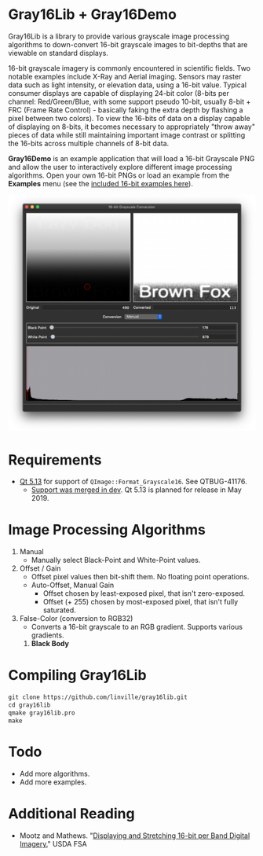 Gray16Lib + Gray16Demo
======================
Gray16Lib is a library to provide various grayscale image processing algorithms to down-convert 16-bit grayscale images to bit-depths that are viewable on standard displays.

16-bit grayscale imagery is commonly encountered in scientific fields. Two notable examples include X-Ray and Aerial imaging. Sensors may raster data such as light intensity, or elevation data, using a 16-bit value. Typical consumer displays are capable of displaying 24-bit color (8-bits per channel: Red/Green/Blue, with some support pseudo 10-bit, usually 8-bit + FRC (Frame  Rate Control) - basically faking the extra depth by flashing a pixel between two colors). To view the 16-bits of data on a display capable of displaying on 8-bits, it becomes necessary to appropriately "throw away" pieces of data while still maintaining important image contrast or splitting the 16-bits across multiple channels of 8-bit data.

**Gray16Demo** is an example application that will load a 16-bit Grayscale PNG and allow the user to interactively explore different image processing algorithms. Open your own 16-bit PNGs or load an example from the **Examples** menu (see the [included 16-bit examples here](gray16demo/examples/Examples.md)).

![Gray16Demo Screenshot](screenshot.png)


Requirements
============
* [Qt 5.13](http://doc-snapshots.qt.io/qt5-dev/qimage.html#Format-enum) for support of `QImage::Format_Grayscale16`. See QTBUG-41176.
  * [Support was merged in dev](https://codereview.qt-project.org/#/c/239203/). Qt 5.13 is planned for release in May 2019.


Image Processing Algorithms
===========================
1. Manual
    * Manually select Black-Point and White-Point values.
2. Offset / Gain
    * Offset pixel values then bit-shift them. No floating point operations.
    * Auto-Offset, Manual Gain
        * Offset chosen by least-exposed pixel, that isn't zero-exposed.
        * Offset (+ 255) chosen by most-exposed pixel, that isn't fully saturated.
3. False-Color (conversion to RGB32)
    * Converts a 16-bit grayscale to an RGB gradient. Supports various gradients.
    1. **Black Body**


Compiling Gray16Lib
===================
    git clone https://github.com/linville/gray16lib.git
    cd gray16lib
    qmake gray16lib.pro
    make


Todo
====
* Add more algorithms.
* Add more examples.


Additional Reading
==================
* Mootz and Mathews. "[Displaying and Stretching 16-bit per Band Digital Imagery.](https://www.fsa.usda.gov/Assets/USDA-FSA-Public/usdafiles/APFO/support-documents/pdfs/film_vs_digital_linear_non-linear_stretches.pdf)" USDA FSA

